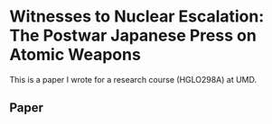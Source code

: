 # Witnesses to Nuclear Escalation: The Postwar Japanese Press on Atomic Weapons
This is a paper I wrote for a research course (HGLO298A) at UMD.
## Paper
<object data="assets/hglo paper.pdf" width="1000" height="1000" type='application/pdf'></object>
